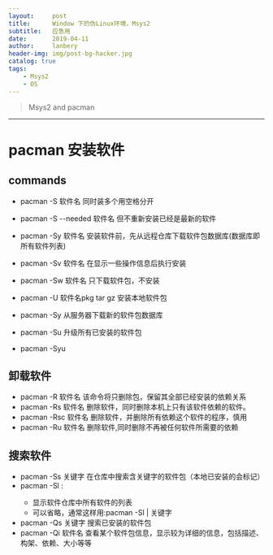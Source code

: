 ```yaml
---
layout:     post
title:      Window 下的伪Linux环境，Msys2
subtitle:   应急用
date:       2019-04-11
author:     lanbery
header-img: img/post-bg-hacker.jpg
catalog: true
tags:
    - Msys2
    - OS	
---
```


> Msys2 and pacman


----
# pacman 安装软件


## commands
  - pacman -S 软件名 				同时装多个用空格分开
  - pacman -S --needed 软件名		但不重新安装已经是最新的软件
  - pacman -Sy 软件名				安装软件前，先从远程仓库下载软件包数据库(数据库即所有软件列表)
  - pacman -Sv 软件名				在显示一些操作信息后执行安装
  - pacman -Sw 软件名				只下载软件包，不安装
  - pacman -U  软件名pkg tar gz 		安装本地软件包

  - pacman -Sy			从服务器下载新的软件包数据库
  - pacman -Su 			升级所有已安装的软件包
  - pacman -Syu

## 卸载软件

  - pacman -R 软件名  				该命令将只删除包，保留其全部已经安装的依赖关系  
  - pacman -Rs 软件名 				删除软件，同时删除本机上只有该软件依赖的软件。
  - pacman -Rsc 软件名 				删除软件，并删除所有依赖这个软件的程序，慎用
  - pacman -Ru 软件名 				删除软件,同时删除不再被任何软件所需要的依赖

## 搜索软件  

  - pacman -Ss 关键字 				在仓库中搜索含关键字的软件包（本地已安装的会标记）
  - pacman -Sl <repo>: 
  	- 显示软件仓库中所有软件的列表
  	- 可以省略，通常这样用:pacman -Sl | 关键字
  - pacman -Qs 关键字 				搜索已安装的软件包	
  - pacman -Qi 软件名 				查看某个软件包信息，显示较为详细的信息，包括描述、构架、依赖、大小等等

